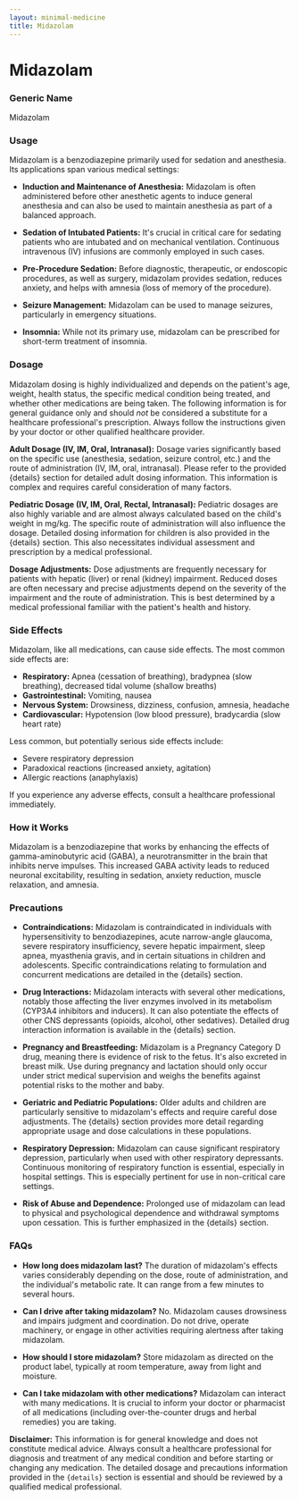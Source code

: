 ```yaml
---
layout: minimal-medicine
title: Midazolam
---
```


# Midazolam
### Generic Name
Midazolam

### Usage

Midazolam is a benzodiazepine primarily used for sedation and anesthesia.  Its applications span various medical settings:

* **Induction and Maintenance of Anesthesia:** Midazolam is often administered before other anesthetic agents to induce general anesthesia and can also be used to maintain anesthesia as part of a balanced approach.

* **Sedation of Intubated Patients:** It's crucial in critical care for sedating patients who are intubated and on mechanical ventilation.  Continuous intravenous (IV) infusions are commonly employed in such cases.

* **Pre-Procedure Sedation:** Before diagnostic, therapeutic, or endoscopic procedures, as well as surgery, midazolam provides sedation, reduces anxiety, and helps with amnesia (loss of memory of the procedure).

* **Seizure Management:** Midazolam can be used to manage seizures, particularly in emergency situations.

* **Insomnia:**  While not its primary use, midazolam can be prescribed for short-term treatment of insomnia.


### Dosage

Midazolam dosing is highly individualized and depends on the patient's age, weight, health status, the specific medical condition being treated, and whether other medications are being taken.  The following information is for general guidance only and should *not* be considered a substitute for a healthcare professional's prescription.  Always follow the instructions given by your doctor or other qualified healthcare provider.

**Adult Dosage (IV, IM, Oral, Intranasal):** Dosage varies significantly based on the specific use (anesthesia, sedation, seizure control, etc.) and the route of administration (IV, IM, oral, intranasal).  Please refer to the provided {details} section for detailed adult dosing information.  This information is complex and requires careful consideration of many factors.

**Pediatric Dosage (IV, IM, Oral, Rectal, Intranasal):**  Pediatric dosages are also highly variable and are almost always calculated based on the child's weight in mg/kg.  The specific route of administration will also influence the dosage. Detailed dosing information for children is also provided in the {details} section. This also necessitates individual assessment and prescription by a medical professional.

**Dosage Adjustments:** Dose adjustments are frequently necessary for patients with hepatic (liver) or renal (kidney) impairment. Reduced doses are often necessary and precise adjustments depend on the severity of the impairment and the route of administration. This is best determined by a medical professional familiar with the patient's health and history.


### Side Effects

Midazolam, like all medications, can cause side effects. The most common side effects are:

* **Respiratory:**  Apnea (cessation of breathing), bradypnea (slow breathing), decreased tidal volume (shallow breaths)
* **Gastrointestinal:** Vomiting, nausea
* **Nervous System:** Drowsiness, dizziness, confusion, amnesia, headache
* **Cardiovascular:** Hypotension (low blood pressure), bradycardia (slow heart rate)

Less common, but potentially serious side effects include:

* Severe respiratory depression
* Paradoxical reactions (increased anxiety, agitation)
* Allergic reactions (anaphylaxis)

If you experience any adverse effects, consult a healthcare professional immediately.


### How it Works

Midazolam is a benzodiazepine that works by enhancing the effects of gamma-aminobutyric acid (GABA), a neurotransmitter in the brain that inhibits nerve impulses.  This increased GABA activity leads to reduced neuronal excitability, resulting in sedation, anxiety reduction, muscle relaxation, and amnesia.


### Precautions

* **Contraindications:** Midazolam is contraindicated in individuals with hypersensitivity to benzodiazepines, acute narrow-angle glaucoma, severe respiratory insufficiency, severe hepatic impairment, sleep apnea, myasthenia gravis, and in certain situations in children and adolescents.  Specific contraindications relating to formulation and concurrent medications are detailed in the {details} section.

* **Drug Interactions:** Midazolam interacts with several other medications, notably those affecting the liver enzymes involved in its metabolism (CYP3A4 inhibitors and inducers). It can also potentiate the effects of other CNS depressants (opioids, alcohol, other sedatives).  Detailed drug interaction information is available in the {details} section.

* **Pregnancy and Breastfeeding:** Midazolam is a Pregnancy Category D drug, meaning there is evidence of risk to the fetus. It's also excreted in breast milk.  Use during pregnancy and lactation should only occur under strict medical supervision and weighs the benefits against potential risks to the mother and baby.

* **Geriatric and Pediatric Populations:**  Older adults and children are particularly sensitive to midazolam's effects and require careful dose adjustments. The {details} section provides more detail regarding appropriate usage and dose calculations in these populations.

* **Respiratory Depression:**  Midazolam can cause significant respiratory depression, particularly when used with other respiratory depressants.  Continuous monitoring of respiratory function is essential, especially in hospital settings.  This is especially pertinent for use in non-critical care settings.

* **Risk of Abuse and Dependence:**  Prolonged use of midazolam can lead to physical and psychological dependence and withdrawal symptoms upon cessation.  This is further emphasized in the {details} section.


### FAQs

* **How long does midazolam last?** The duration of midazolam's effects varies considerably depending on the dose, route of administration, and the individual's metabolic rate.  It can range from a few minutes to several hours.

* **Can I drive after taking midazolam?** No. Midazolam causes drowsiness and impairs judgment and coordination. Do not drive, operate machinery, or engage in other activities requiring alertness after taking midazolam.

* **How should I store midazolam?** Store midazolam as directed on the product label, typically at room temperature, away from light and moisture.

* **Can I take midazolam with other medications?**  Midazolam can interact with many medications. It is crucial to inform your doctor or pharmacist of all medications (including over-the-counter drugs and herbal remedies) you are taking.


**Disclaimer:** This information is for general knowledge and does not constitute medical advice.  Always consult a healthcare professional for diagnosis and treatment of any medical condition and before starting or changing any medication. The detailed dosage and precautions information provided in the `{details}` section is essential and should be reviewed by a qualified medical professional.
